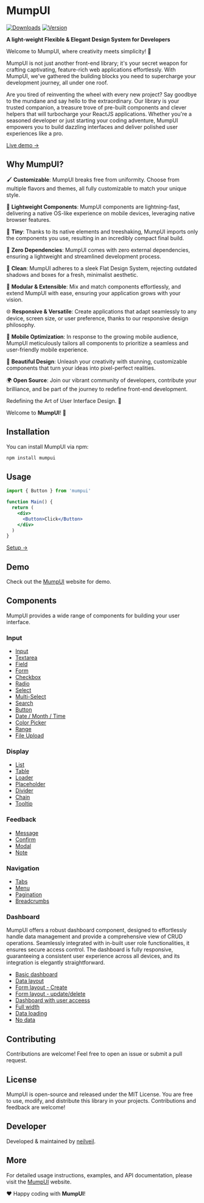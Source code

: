 # MumpUI

[![Downloads](https://img.shields.io/npm/dm/mumpui.svg)](https://www.npmjs.com/package/mumpui) [![Version](https://img.shields.io/npm/v/mumpui.svg)](https://www.npmjs.com/package/mumpui)

**A light-weight Flexible & Elegant Design System for Developers**

Welcome to MumpUI, where creativity meets simplicity! 🌟

MumpUI is not just another front-end library; it's your secret weapon for crafting captivating, feature-rich web applications effortlessly. With MumpUI, we've gathered the building blocks you need to supercharge your development journey, all under one roof.

Are you tired of reinventing the wheel with every new project? Say goodbye to the mundane and say hello to the extraordinary. Our library is your trusted companion, a treasure trove of pre-built components and clever helpers that will turbocharge your ReactJS applications. Whether you're a seasoned developer or just starting your coding adventure, MumpUI empowers you to build dazzling interfaces and deliver polished user experiences like a pro.

[Live demo →](https://neilveil.github.io/mumpui)

## Why MumpUI?

🖌️ **Customizable**: MumpUI breaks free from uniformity. Choose from multiple flavors and themes, all fully customizable to match your unique style.

🍃 **Lightweight Components**: MumpUI components are lightning-fast, delivering a native OS-like experience on mobile devices, leveraging native browser features.

🌱 **Tiny**: Thanks to its native elements and treeshaking, MumpUI imports only the components you use, resulting in an incredibly compact final build.

🔧 **Zero Dependencies**: MumpUI comes with zero external dependencies, ensuring a lightweight and streamlined development process.

🧼 **Clean**: MumpUI adheres to a sleek Flat Design System, rejecting outdated shadows and boxes for a fresh, minimalist aesthetic.

🧩 **Modular & Extensible**: Mix and match components effortlessly, and extend MumpUI with ease, ensuring your application grows with your vision.

🌐 **Responsive & Versatile**: Create applications that adapt seamlessly to any device, screen size, or user preference, thanks to our responsive design philosophy.

📱 **Mobile Optimization**: In response to the growing mobile audience, MumpUI meticulously tailors all components to prioritize a seamless and user-friendly mobile experience.

🎨 **Beautiful Design**: Unleash your creativity with stunning, customizable components that turn your ideas into pixel-perfect realities.

🌍 **Open Source**: Join our vibrant community of developers, contribute your brilliance, and be part of the journey to redefine front-end development.

Redefining the Art of User Interface Design. 🚀

Welcome to **MumpUI**! 🌟

## Installation

You can install MumpUI via npm:

```bash
npm install mumpui
```

## Usage

```jsx
import { Button } from 'mumpui'

function Main() {
  return (
    <div>
      <Button>Click</Button>
    </div>
  )
}
```

[Setup →](https://neilveil.github.io/mumpui/setup)

## Demo

Check out the [MumpUI](https://neilveil.github.io/mumpui) website for demo.

## Components

MumpUI provides a wide range of components for building your user interface.

### Input

- [Input](https://neilveil.github.io/mumpui/docs/input)
- [Textarea](https://neilveil.github.io/mumpui/docs/textarea)
- [Field](https://neilveil.github.io/mumpui/docs/field)
- [Form](https://neilveil.github.io/mumpui/docs/form)
- [Checkbox](https://neilveil.github.io/mumpui/docs/checkbox)
- [Radio](https://neilveil.github.io/mumpui/docs/radio)
- [Select](https://neilveil.github.io/mumpui/docs/select)
- [Multi-Select](https://neilveil.github.io/mumpui/docs/multiSelect)
- [Search](https://neilveil.github.io/mumpui/docs/search)
- [Button](https://neilveil.github.io/mumpui/docs/button)
- [Date / Month / Time](https://neilveil.github.io/mumpui/docs/datetime)
- [Color Picker](https://neilveil.github.io/mumpui/docs/colorPicker)
- [Range](https://neilveil.github.io/mumpui/docs/range)
- [File Upload](https://neilveil.github.io/mumpui/docs/file)

### Display

- [List](https://neilveil.github.io/mumpui/docs/list)
- [Table](https://neilveil.github.io/mumpui/docs/table)
- [Loader](https://neilveil.github.io/mumpui/docs/loader)
- [Placeholder](https://neilveil.github.io/mumpui/docs/placeholder)
- [Divider](https://neilveil.github.io/mumpui/docs/divider)
- [Chain](https://neilveil.github.io/mumpui/docs/chain)
- [Tooltip](https://neilveil.github.io/mumpui/docs/tooltip)

### Feedback

- [Message](https://neilveil.github.io/mumpui/docs/message)
- [Confirm](https://neilveil.github.io/mumpui/docs/confirm)
- [Modal](https://neilveil.github.io/mumpui/docs/modal)
- [Note](https://neilveil.github.io/mumpui/docs/note)

### Navigation

- [Tabs](https://neilveil.github.io/mumpui/docs/tabs)
- [Menu](https://neilveil.github.io/mumpui/docs/menu)
- [Pagination](https://neilveil.github.io/mumpui/docs/pagination)
- [Breadcrumbs](https://neilveil.github.io/mumpui/docs/chain)

### Dashboard

MumpUI offers a robust dashboard component, designed to effortlessly handle data management and provide a comprehensive view of CRUD operations. Seamlessly integrated with in-built user role functionalities, it ensures secure access control. The dashboard is fully responsive, guaranteeing a consistent user experience across all devices, and its integration is elegantly straightforward.

- [Basic dashboard](https://neilveil.github.io/mumpui/dashboard)
- [Data layout](https://neilveil.github.io/mumpui/dashboard/users)
- [Form layout - Create](https://neilveil.github.io/mumpui/dashboard/users/create)
- [Form layout - update/delete](https://neilveil.github.io/mumpui/dashboard/users/udpate)
- [Dashboard with user acceess](https://neilveil.github.io/mumpui/dashboard/access)
- [Full width](https://neilveil.github.io/mumpui/dashboard/maxWidth)
- [Data loading](https://neilveil.github.io/mumpui/dashboard/loader)
- [No data](https://neilveil.github.io/mumpui/dashboard/empty)

## Contributing

Contributions are welcome! Feel free to open an issue or submit a pull request.

## License

MumpUI is open-source and released under the MIT License. You are free to use, modify, and distribute this library in your projects. Contributions and feedback are welcome!

## Developer

Developed & maintained by [neilveil](https://github.com/neilveil).

## More

For detailed usage instructions, examples, and API documentation, please visit the [MumpUI](https://neilveil.github.io/mumpui) website.

❤️ Happy coding with **MumpUI**!
